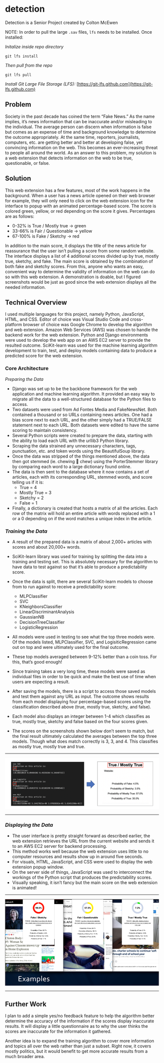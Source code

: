 # detection

Detection is a Senior Project created by Colton McEwen

NOTE: In order to pull the large `.sav` files, `lfs` needs to be installed. Once installed:

*Initalize inside repo directory*
```
git lfs install
```

*Then pull from the repo*
```
git lfs pull
```

*Install Git Large File Storage (LFS):* [https://git-lfs.github.com](https://git-lfs.github.com)

## **Problem**

Society in the past decade has coined the term “Fake News.” As the name implies, it’s news information that can be inaccurate and/or misleading to the individual. The average person can discern when information is false but comes as an expense of time and background knowledge to determine the outcome appropriately. At the same time, reporters, journalists, computers, etc. are getting better and better at developing false, yet convincing information on the web. This becomes an ever-increasing threat to people all around the world. As an answer to this problem, my solution is a web extension that detects information on the web to be true, questionable, or false.

## **Solution**

This web extension has a few features, most of the work happens in the background. When a user has a news article opened on their web browser for example, they will only need to click on the web extension icon for the interface to popup with an animated percentage-based score. The score is colored green, yellow, or red depending on the score it gives. Percentages are as follows:

- 0-32% is True / Mostly true -> green
- 33-66% is Fair / Questionable -> yellow
- 67-100% is Fake / Sketchy -> red

In addition to the main score, it displays the title of the news article for reassurance that the user isn’t pulling a score from some random website. The interface displays a list of 4 additional scores divided up by true, mostly true, sketchy, and fake. The main score is obtained by the combination of both fake and sketchy scores. From this, anyone who wants an easy, convenient way to determine the validity of information on the web can do so with this web extension. A demonstration is doable, but I figured screenshots would be just as good since the web extension displays all the needed information. 

## **Technical Overview**

I used multiple languages for this project, namely Python, JavaScript, HTML, and CSS. Editor of choice was Visual Studio Code and cross-platform browser of choice was Google Chrome to develop the algorithm and web extension. Amazon Web Services (AWS) was chosen to handle the backend work for the web extension. Python and Django environments were used to develop the web app on an AWS EC2 server to provide the resulted outcome. SciKit-learn was used for the machine learning algorithm development to train, test, and deploy models containing data to produce a predicted score for the web extension.

### **Core Architecture**
*Preparing the Data*

- Django was set up to be the backbone framework for the web application and machine learning algorithm. It provided an easy way to migrate all the data to a well-structured database for the Python files to access.
- Two datasets were used from Ad Fontes Media and FakeNewsNet. Both contained a thousand or so URLs containing news articles. One had a bias score next to each URL, and the other simply had a TRUE/FALSE statement next to each URL. Both datasets were edited to have the same scoring to maintain consistency. 
- Several Python scripts were created to prepare the data, starting with the ability to load each URL with the urllib3 Python library.
- Scraping the data strained any unnecessary characters, tags, punctuation, etc. and token words using the BeautifulSoup library.
- Once the data was stripped of the things mentioned above, the data then got stemmed (ie. chewing  chew) using the PorterStemmer library by comparing each word to a large dictionary found online.
- The data is then sent to the database where it now contains a set of articles, each with its corresponding URL, stemmed words, and score telling us if it is:
    - True = 4
    - Mostly True = 3
    - Sketchy = 2
    - False = 1
- Finally, a dictionary is created that hosts a matrix of all the articles. Each row of the matrix will hold an entire article with words replaced with a 1 or a 0 depending on if the word matches a unique index in the article.

### *Training the Data*

- A result of the prepared data is a matrix of about 2,000+ articles with scores and about 20,000+ words.
- SciKit-learn library was used for training by splitting the data into a training and testing set. This is absolutely necessary for the algorithm to have data to test against so that it’s able to produce a predictability score.
- Once the data is split, there are several SciKit-learn models to choose from to run against to receive a predictability score:
    - MLPClassifier
    - SVC
    - KNeighborsClassifier
    - LinearDiscriminantAnalysis
    - GaussianNB
    - DecisionTreeClassifier
    - LogisticRegression

- All models were used in testing to see what the top three models were. Of the models listed, MLPClassifier, SVC, and LogisiticRegression came out on top and were ultimately used for the final outcome.
- These top models averaged between 9-12% better than a coin toss. For this, that’s good enough!
- Since training takes a very long time, these models were saved as individual files in order to be quick and make the best use of time when users are expecting a result.
- After saving the models, there is a script to access those saved models and test them against any URL as input. The outcome shows results from each model displaying four percentage-based scores using the classification described above (true, mostly true, sketchy, and false).
- Each model also displays an integer between 1-4 which classifies as true, mostly true, sketchy and false based on the four scores given.
- The scores on the screenshots shown below don’t seem to match, but the final result ultimately calculated the averages between the top three models. Though what does match correctly is 3, 3, and 4. This classifies as mostly true, mostly true and true.

---

![alt text](./screenshots/screenshot.png)

---

### *Displaying the Data*

- The user interface is pretty straight forward as described earlier, the web extension retrieves the URL from the current website and sends it to an AWS EC2 server for backend processing.
- This method works well because the web extension uses little to no computer resources and results show up in around five seconds.
- For visuals, HTML, JavaScript, and CSS were used to display the web extension popup window.
- On the server side of things, JavaScript was used to interconnect the workings of the Python script that produces the predictability scores.
- Visually speaking, it isn’t fancy but the main score on the web extension is animated!

---

![alt text](./screenshots/screenshot1.png)

---

## Further Work
I plan to add a simple yes/no feedback feature to help the algorithm better determine the accuracy of the information if the scores display inaccurate results. It will display a little questionnaire as to why the user thinks the scores are inaccurate for the information it gathered.

Another idea is to expand the training algorithm to cover more information and topics all over the web rather than just a subset. Right now, it covers mostly politics, but it would benefit to get more accurate results from a much broader area.